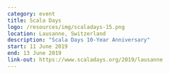 ```yaml
---
category: event
title: Scala Days
logo: /resources/img/scaladays-15.png
location: Lausanne, Switzerland
description: "Scala Days 10-Year Anniversary"
start: 11 June 2019
end: 13 June 2019
link-out: https://www.scaladays.org/2019/lausanne
---
```

